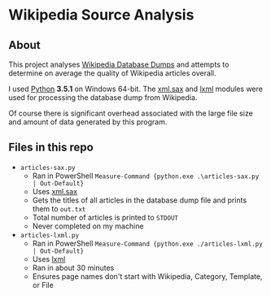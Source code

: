 # Wikipedia Source Analysis
## About
This project analyses [Wikipedia Database Dumps][1] and attempts to determine on
average the quality of Wikipedia articles overall.

I used [Python][2] **3.5.1** on Windows 64-bit. The [xml.sax][3] and [lxml][4] modules were used for processing the database dump from Wikipedia.

Of course there is significant overhead associated with the large file size and
amount of data generated by this program.


## Files in this repo
  * ``articles-sax.py``
    * Ran in PowerShell ``Measure-Command {python.exe .\articles-sax.py | Out-Default}``
    * Uses [xml.sax][3]
    * Gets the titles of all articles in the database dump file and prints them to ``out.txt``
    * Total number of articles is printed to ``STDOUT``
    * Never completed on my machine
  * ``articles-lxml.py``
    * Ran in PowerShell ``Measure-Command {python.exe ./articles-lxml.py | Out-Default}``
    * Uses [lxml][4]
    * Ran in about 30 minutes
    * Ensures page names don't start with Wikipedia, Category, Template, or File

[1]: https://en.wikipedia.org/wiki/Wikipedia:Database_download#Where_do_I_get...
[2]: https://www.python.org/
[3]: https://docs.python.org/3/library/xml.sax.html
[4]: http://lxml.de/
